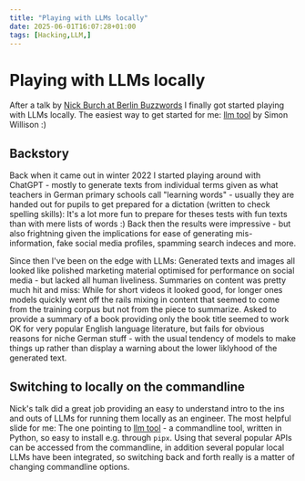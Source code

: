```yaml
---
title: "Playing with LLMs locally"
date: 2025-06-01T16:07:28+01:00
tags: [Hacking,LLM,]
---
```


# Playing with LLMs locally

After a talk by [Nick Burch at Berlin Buzzwords](https://www.youtube.com/watch?v=VzsOzQOhs6M) I finally got started playing with LLMs locally. The easiest way to get started for me: [llm tool](https://github.com/simonw/llm) by Simon Willison :)

## Backstory

Back when it came out in winter 2022 I started playing around with ChatGPT - mostly to generate texts from individual terms given as what teachers in German primary schools call "learning words" - usually they are handed out for pupils to get prepared for a dictation (written to check spelling skills): It's a lot more fun to prepare for theses tests with fun texts than with mere lists of words :) Back then the results were impressive - but also frightning given the implications for ease of generating mis-information, fake social media profiles, spamming search indeces and more.

Since then I've been on the edge with LLMs: Generated texts and images all looked like polished marketing material optimised for performance on social media - but lacked all human liveliness. Summaries on content was pretty much hit and miss: While for short videos it looked good, for longer ones models quickly went off the rails mixing in content that seemed to come from the training corpus but not from the piece to summarize. Asked to provide a summary of a book providing only the book title seemed to work OK for very popular English language literature, but fails for obvious reasons for niche German stuff - with the usual tendency of models to make things up rather than display a warning about the lower liklyhood of the generated text.

## Switching to locally on the commandline

Nick's talk did a great job providing an easy to understand intro to the ins and outs of LLMs for running them locally as an engineer. The most helpful slide for me: The one pointing to [llm tool](https://github.com/simonw/llm) - a commandline tool, written in Python, so easy to install e.g. through `pipx`. Using that several popular APIs can be accessed from the commandline, in addition several popular local LLMs have been integrated, so switching back and forth really is a matter of changing commandline options.
